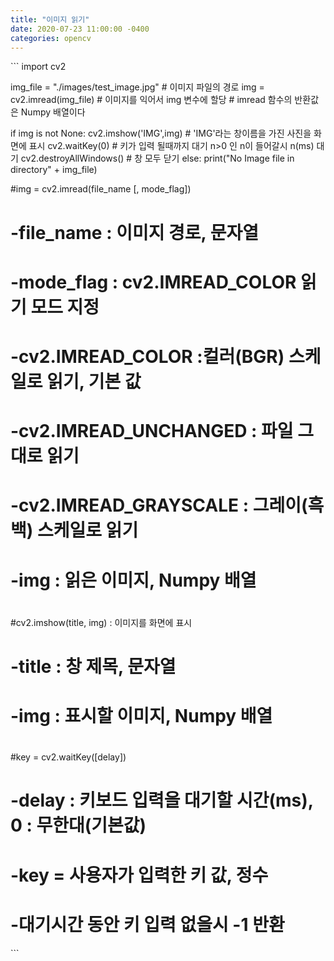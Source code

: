 ```yaml
---
title: "이미지 읽기"
date: 2020-07-23 11:00:00 -0400
categories: opencv
---
```


​```
import cv2

img_file = "./images/test_image.jpg"            # 이미지 파일의 경로
img = cv2.imread(img_file)                      # 이미지를 익어서 img 변수에 할당
                                                # imread 함수의 반환값은 Numpy 배열이다

if img is not None:
    cv2.imshow('IMG',img)                           # 'IMG'라는 창이름을 가진 사진을 화면에 표시
    cv2.waitKey(0)                                  # 키가 입력 될때까지 대기 n>0 인 n이 들어갈시 n(ms) 대기
    cv2.destroyAllWindows()                         # 창 모두 닫기
else:
    print("No Image file in directory" + img_file)


#img = cv2.imread(file_name [, mode_flag])
#
#    -file_name : 이미지 경로, 문자열
#    -mode_flag : cv2.IMREAD_COLOR 읽기 모드 지정
#        -cv2.IMREAD_COLOR :컬러(BGR) 스케일로 읽기, 기본 값
#        -cv2.IMREAD_UNCHANGED : 파일 그대로 읽기
#        -cv2.IMREAD_GRAYSCALE : 그레이(흑백) 스케일로 읽기
#    -img : 읽은 이미지, Numpy 배열
#
#cv2.imshow(title, img) : 이미지를 화면에 표시
#    -title : 창 제목, 문자열
#    -img : 표시할 이미지, Numpy 배열
#
#key = cv2.waitKey([delay])
#    -delay : 키보드 입력을 대기할 시간(ms), 0 : 무한대(기본값)
#    -key = 사용자가 입력한 키 값, 정수
#    -대기시간 동안 키 입력 없을시 -1 반환


​```
